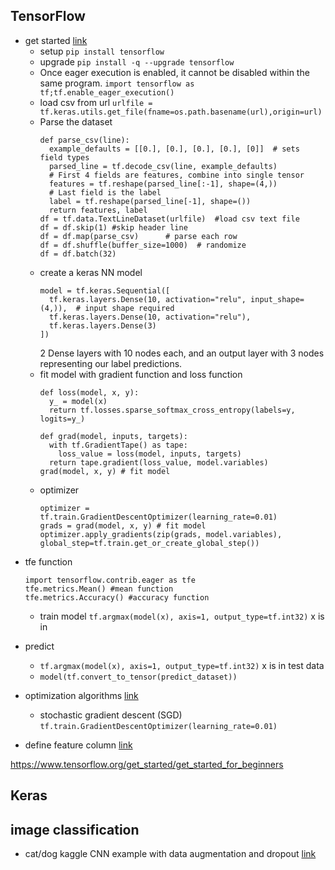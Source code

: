 ## TensorFlow
* get started [link](https://www.tensorflow.org/get_started/eager)
  - setup `pip install tensorflow`
  - upgrade `pip install -q --upgrade tensorflow`
  - Once eager execution is enabled, it cannot be disabled within the same program. `import tensorflow as tf;tf.enable_eager_execution()`
  - load csv from url `urlfile = tf.keras.utils.get_file(fname=os.path.basename(url),origin=url)`
  - Parse the dataset 
    ```
    def parse_csv(line):
      example_defaults = [[0.], [0.], [0.], [0.], [0]]  # sets field types
      parsed_line = tf.decode_csv(line, example_defaults)
      # First 4 fields are features, combine into single tensor
      features = tf.reshape(parsed_line[:-1], shape=(4,))
      # Last field is the label
      label = tf.reshape(parsed_line[-1], shape=())
      return features, label
    df = tf.data.TextLineDataset(urlfile)  #load csv text file
    df = df.skip(1) #skip header line
    df = df.map(parse_csv)      # parse each row
    df = df.shuffle(buffer_size=1000)  # randomize
    df = df.batch(32)
    ```
  - create a keras NN model
    ```
    model = tf.keras.Sequential([
      tf.keras.layers.Dense(10, activation="relu", input_shape=(4,)),  # input shape required
      tf.keras.layers.Dense(10, activation="relu"),
      tf.keras.layers.Dense(3)
    ])
    ```
    2 Dense layers with 10 nodes each, and an output layer with 3 nodes representing our label predictions. 
  - fit model with gradient function and loss function
    ```
    def loss(model, x, y):
      y_ = model(x)
      return tf.losses.sparse_softmax_cross_entropy(labels=y, logits=y_)

    def grad(model, inputs, targets):
      with tf.GradientTape() as tape:
        loss_value = loss(model, inputs, targets)
      return tape.gradient(loss_value, model.variables)
    grad(model, x, y) # fit model
    ```
  - optimizer 
    ```
    optimizer = tf.train.GradientDescentOptimizer(learning_rate=0.01)
    grads = grad(model, x, y) # fit model
    optimizer.apply_gradients(zip(grads, model.variables), global_step=tf.train.get_or_create_global_step())
    ```

- tfe function
  ```
  import tensorflow.contrib.eager as tfe
  tfe.metrics.Mean() #mean function
  tfe.metrics.Accuracy() #accuracy function
  ```
  - train model `tf.argmax(model(x), axis=1, output_type=tf.int32)` x is in 
  

* predict
  - `tf.argmax(model(x), axis=1, output_type=tf.int32)` x is in test data
  - `model(tf.convert_to_tensor(predict_dataset))`

* optimization algorithms [link](https://www.tensorflow.org/api_guides/python/train)
  - stochastic gradient descent (SGD) `tf.train.GradientDescentOptimizer(learning_rate=0.01)`

* define feature column [link](https://www.tensorflow.org/api_docs/python/tf/feature_column/categorical_column_with_vocabulary_list)

https://www.tensorflow.org/get_started/get_started_for_beginners

## Keras

##

## image classification
* cat/dog kaggle CNN example with data augmentation and dropout [link](https://colab.research.google.com/github/google/eng-edu/blob/master/ml/pc/exercises/image_classification_part2.ipynb?utm_source=practicum-IC&utm_campaign=colab-external&utm_medium=referral&hl=en&utm_content=imageexercise2-colab#scrollTo=OpFqg-R1g9n6)